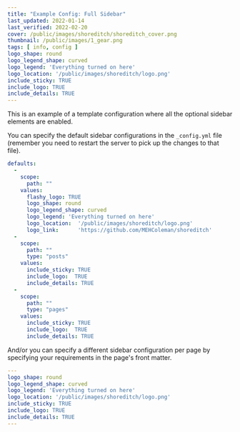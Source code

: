 ```yaml
---
title: "Example Config: Full Sidebar"
last_updated: 2022-01-14
last_verified: 2022-02-20
cover: /public/images/shoreditch/shoreditch_cover.png
thumbnail: /public/images/1_gear.png
tags: [ info, config ]
logo_shape: round
logo_legend_shape: curved
logo_legend: 'Everything turned on here'
logo_location: '/public/images/shoreditch/logo.png'
include_sticky: TRUE
include_logo: TRUE
include_details: TRUE
---
```


This is an example of a template configuration where all the optional sidebar
elements are enabled.

You can specify the default sidebar configurations in the `_config.yml` file
(remember you need to restart the server to pick up the changes to that file).

~~~ yaml
defaults:
  -
    scope:
      path: ""
    values:
      flashy_logo: TRUE
      logo_shape: round
      logo_legend_shape: curved
      logo_legend: 'Everything turned on here'
      logo_location:  '/public/images/shoreditch/logo.png'
      logo_link:      'https://github.com/MEHColeman/shoreditch'
  -
    scope:
      path: ""
      type: "posts"
    values:
      include_sticky: TRUE
      include_logo:  TRUE
      include_details: TRUE
  -
    scope:
      path: ""
      type: "pages"
    values:
      include_sticky: TRUE
      include_logo:  TRUE
      include_details: TRUE
~~~

And/or you can specify a different sidebar configuration per page by specifying
your requirements in the page's front matter.

~~~ yaml
---
logo_shape: round
logo_legend_shape: curved
logo_legend: 'Everything turned on here'
logo_location: '/public/images/shoreditch/logo.png'
include_sticky: TRUE
include_logo: TRUE
include_details: TRUE
---
~~~

